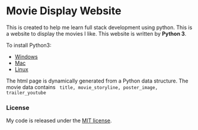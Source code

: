 # Movie Display Website

This is created to help me learn full stack development using python. This is a website to display the movies I like. This website is written by **Python 3**.

To install Python3:
- [Windows](https://docs.python.org/3/using/windows.html#installing-python)
- [Mac](https://docs.python.org/3/using/mac.html)
- [Linux](https://docs.python.org/3/using/unix.html)

The html page is dynamically generated from a Python data structure. The movie data contains ``` title, movie_storyline, poster_image, trailer_youtube```

### License
My code is released under the [MIT license](https://en.wikipedia.org/wiki/MIT_License).
